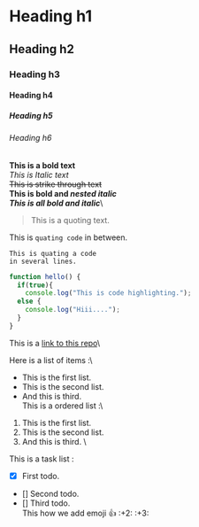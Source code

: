 # Heading h1
## Heading h2
### Heading h3
#### Heading h4
##### Heading h5
###### Heading h6

**This is a bold text**\
*This is Italic text*\
~~This is strike through text~~\
**This is bold and _nested italic_**\
***This is all bold and italic***\

> This is a quoting text.

This is `quating code` in between.

```
This is quating a code
in several lines.
```

```javascript
function hello() {
  if(true){
    console.log("This is code highlighting.");
  else {
    console.log("Hiii....");
  }
}
```
This is a [link to this repo](https://github.com/Shashank-Salian/Readme)\

Here is a list of items :\
- This is the first list.
- This is the second list.
- And this is third.
\
This is a ordered list :\
1. This is the first list.
2. This is the second list.
3. And this is third.
\

This is a task list :
- [X] First todo.
- [] Second todo.
- [] Third todo.
\
This how we add emoji :+1: :+2: :+3:
